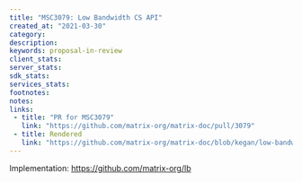```yaml
---
title: "MSC3079: Low Bandwidth CS API"
created_at: "2021-03-30"
category:
description:
keywords: proposal-in-review
client_stats:
server_stats:
sdk_stats:
services_stats:
footnotes:
notes:
links:
 - title: "PR for MSC3079"
   link: "https://github.com/matrix-org/matrix-doc/pull/3079"
 - title: Rendered
   link: "https://github.com/matrix-org/matrix-doc/blob/kegan/low-bandwidth/proposals/3079-low-bandwidth-csapi.md"
---
```


Implementation: https://github.com/matrix-org/lb
